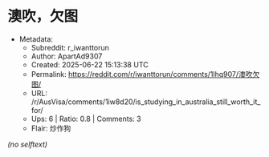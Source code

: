 # 澳吹，欠图

- Metadata:
  - Subreddit: r_iwanttorun
  - Author: ApartAd9307
  - Created: 2025-06-22 15:13:38 UTC
  - Permalink: https://reddit.com/r/iwanttorun/comments/1lhq907/澳吹欠图/
  - URL: /r/AusVisa/comments/1iw8d20/is_studying_in_australia_still_worth_it_for/
  - Ups: 6 | Ratio: 0.8 | Comments: 3
  - Flair: 炒作狗

_(no selftext)_
